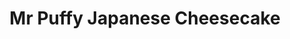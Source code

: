 ---
title: "Mr Puffy Japanese Cheesecake"
url: /dallas/mr-puffy-japanese-cheesecake/
shop: pastry
---